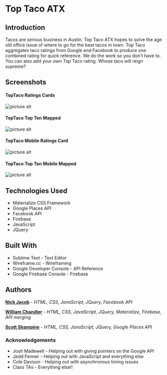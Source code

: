 # Top Taco ATX

## Introduction

Tacos are serious business in Austin. Top Taco ATX hopes to solve the age old office issue of where to go for the best tacos in town. Top Taco aggregates taco ratings from Google and Facebook to produce one combined rating for quick reference. We do the work so you don't have to. You can also add your own Top Taco rating. Whose taco will reign supreme?

## Screenshots

#### TopTaco Ratings Cards
![picture alt](https://github.com/wllm-chndlr/TopTaco/blob/TopTaco-Scott/assets/images/cardsFull.png "TopTaco rating cards")

#### TopTaco Top Ten Mapped
![picture alt](https://github.com/wllm-chndlr/TopTaco/blob/TopTaco-Scott/assets/images/mapFull.png "TopTaco top ten mapped")

#### TopTaco Mobile Ratings Card
![picture alt](https://github.com/wllm-chndlr/TopTaco/blob/TopTaco-Scott/assets/images/mobileCard.png "TopTaco mobile rating card")

#### TopTaco Top Ten Mobile Mapped
![picture alt](https://github.com/wllm-chndlr/TopTaco/blob/TopTaco-Scott/assets/images/mobileMap.png "TopTaco top ten mapped on mobile map")

## Technologies Used

* Materialize CSS Framework
* Google Places API
* Facebook API
* Firebase
* JavaScript
* JQuery

## Built With

* Sublime Text - Text Editor
* Wireframe.cc - Wireframing
* Google Developer Console - API Reference
* Google Firebase Console - Firebase 

## Authors

**[Nick Jacob](https://github.com/nick-jacob)** - *HTML, CSS, JavaScript, JQuery, Facebook API*

**[William Chandler](https://github.com/wllm-chndlr)** - *HTML, CSS, JavaScript, JQuery, Materialize, Firebase, API merging*

**[Scott Shampine](https://github.com/sshampine)** - *HTML, CSS, JavaScript, JQuery, Google Places API*

### Acknowledgements
* Josh Madewell - Helping out with giving pointers on the Google API
* Jedd Fenner - Helping out with JavaScript and everything else
* Cole Davison - Helping out with asynchronous timing issues
* Class TAs - Everything else!!
